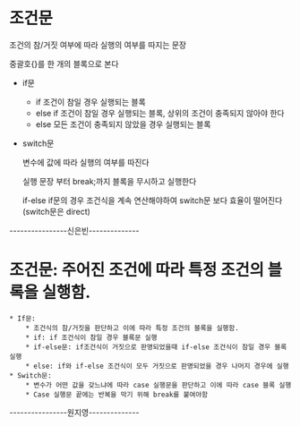 # 조건문

조건의 참/거짓 여부에 따라 실행의 여부를 따지는 문장

중괄호{}를 한 개의 블록으로 본다

* if문 

    * if    조건이 참일 경우 실행되는 블록
    * else if  조건이 참일 경우 실행되는 블록, 상위의 조건이 충족되지 않아야 한다
    * else  모든 조건이 충족되지 않았을 경우 실행되는 블록

* switch문

    변수에 값에 따라 실행의 여부를 따진다

    실행 문장 부터 break;까지 블록을 무시하고 실행한다

    if-else if문의 경우 조건식을 계속 연산해야하여 switch문 보다 효율이 떨어진다(switch문은 direct)

----------------신은빈--------------

# 조건문:  주어진 조건에 따라 특정 조건의 블록을 실행함. 
	* If문: 
		* 조건식의 참/거짓을 판단하고 이에 따라 특정 조건의 블록을 실행함. 
		* if: if 조건식이 참일 경우 블록문 실행
		* if-else문: if조건식이 거짓으로 판명되었을때 if-else 조건식이 참일 경우 블록 실행
		* else: if와 if-else 조건식이 모두 거짓으로 판명되었을 경우 나머지 경우에 실행
	* Switch문: 
		* 변수가 어떤 값을 갖느냐에 따라 case 실행문을 판단하고 이에 따라 case 블록 실행
		* Case 실행문 끝에는 반복을 막기 위해 break를 붙여야함

----------------원지영--------------
